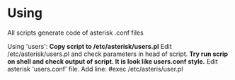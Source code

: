 # Using #

All scripts generate code of asterisk .conf files

Using 'users':
**Copy script to /etc/asterisk/users.pl** Edit /etc/asterisk/users.pl and check parameters in head of script.
**Try run scrip on shell and check output of script. It is look like users.conf style.** Edit asterisk 'users.conf' file. Add line:
#exec /etc/asteris/user.pl
